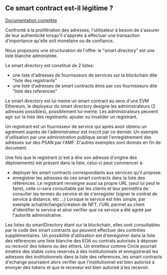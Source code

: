 
## Ce smart contract est-il légitime ?
[Documentation complète](SmartDirectory_Specifications.md)

Confronté à la prolifération des adresses, l'utilisateur à besoin de s'assurer de leur authenticité lorsqu'il s'apprete à effectuer une transaction d'importance qu'elle soit monétaire ou de confiance.

Nous proposons une structuration de l'offre: le "smart directory" est une liste blanche administrée.

Le smart directory est constitué de 2 listes:
- une liste d'adresses de fournisseurs de services sur la blockchain dite "liste des registrants"
- une liste d'adresses de smart contracts émis par ces fournisseurs dite "liste des references"

Le smart directory est lui meme un smart contract au sens d'une EVM Ethereum, le deployeur du smart directory designe les administrateurs (2 adresses possibles), possiblement lui-meme. Les administrateurs peuvent agir sur la liste des registrants: ajouter ou invalider un registrant.

Un registrant est un fournisseur de service qui après avoir obtenu un agrément auprès de l'administrateur est inscrit par ce dernier. Un exemple d'utilisation par une administration publique serait l'enregistrement des adresses sur des PSAN par l'AMF. D'autres exemples sont donnés en fin de document.

Une fois que le registrant (c'est à dire son adresse d'origine des déploiements) est présent dans la liste, celui-ci peut commencer à:
- deployer les smart contracts correspondants aux services qu'il propose.
- enregistrer les adresses de ces smart contracts dans la liste des références.
Le registrant renseigne aussi sa propre URL (seul lui peut le faire), celle ci-sera consultable par les clients et leur permettra de consulter les termes du service et de s'enregister (signer le contrat de service à distance, etc ...)
Lorsque le service est très simple, par exemple achat/échange/création de NFT, l'URL permet au client d'identifier le service et ainsi verifier que ce service a été agréé par l'autorité administrative.


Les listes du smartDirectory étant sur la blockchain, elles sont consultables par le code des smart contracts qui peuvent effectuer des contrôles supplémentaires. Un possibilité d'utilisation est d'enregistrer dans la liste des références une liste blanche des EOA ou contrats autorisés à déposer ou recevoir des tokens ou des ethers. Un emetteur comme Circle pourrait émettre des stable coins reservés à des institutionnels et enregistrerait les adresses des institutionnels dans la liste des references, les smart contracts d'echange pourraient alors verifier que l'institutionnel est bien autorisé à envoyer des tokens et que le receveur est bien autorisé à les recevoir.




